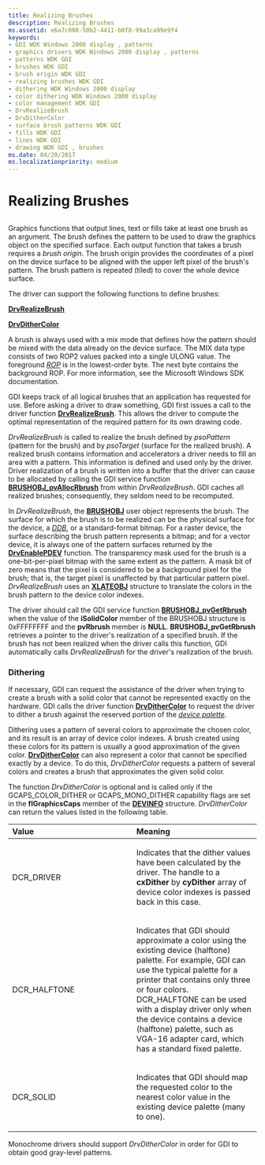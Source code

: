 ```yaml
---
title: Realizing Brushes
description: Realizing Brushes
ms.assetid: e6a7c008-50b2-4411-b8f8-99a3ca99e9f4
keywords:
- GDI WDK Windows 2000 display , patterns
- graphics drivers WDK Windows 2000 display , patterns
- patterns WDK GDI
- brushes WDK GDI
- brush origin WDK GDI
- realizing brushes WDK GDI
- dithering WDK Windows 2000 display
- color dithering WDK Windows 2000 display
- color management WDK GDI
- DrvRealizeBrush
- DrvDitherColor
- surface brush patterns WDK GDI
- fills WDK GDI
- lines WDK GDI
- drawing WDK GDI , brushes
ms.date: 04/20/2017
ms.localizationpriority: medium
---
```


# Realizing Brushes


## <span id="ddk_realizing_brushes_gg"></span><span id="DDK_REALIZING_BRUSHES_GG"></span>


Graphics functions that output lines, text or fills take at least one brush as an argument. The brush defines the pattern to be used to draw the graphics object on the specified surface. Each output function that takes a brush requires a *brush origin*. The brush origin provides the coordinates of a pixel on the device surface to be aligned with the upper left pixel of the brush's pattern. The brush pattern is repeated (tiled) to cover the whole device surface.

The driver can support the following functions to define brushes:

[**DrvRealizeBrush**](https://msdn.microsoft.com/library/windows/hardware/ff556273)

[**DrvDitherColor**](https://msdn.microsoft.com/library/windows/hardware/ff556202)

A brush is always used with a mix mode that defines how the pattern should be mixed with the data already on the device surface. The MIX data type consists of two ROP2 values packed into a single ULONG value. The foreground [*ROP*](https://msdn.microsoft.com/library/windows/hardware/ff556331#wdkgloss-raster-operation--rop-) is in the lowest-order byte. The next byte contains the background ROP. For more information, see the Microsoft Windows SDK documentation.

GDI keeps track of all logical brushes that an application has requested for use. Before asking a driver to draw something, GDI first issues a call to the driver function [**DrvRealizeBrush**](https://msdn.microsoft.com/library/windows/hardware/ff556273). This allows the driver to compute the optimal representation of the required pattern for its own drawing code.

*DrvRealizeBrush* is called to realize the brush defined by *psoPattern* (pattern for the brush) and by *psoTarget* (surface for the realized brush). A realized brush contains information and accelerators a driver needs to fill an area with a pattern. This information is defined and used only by the driver. Driver realization of a brush is written into a buffer that the driver can cause to be allocated by calling the GDI service function [**BRUSHOBJ\_pvAllocRbrush**](https://msdn.microsoft.com/library/windows/hardware/ff538263) from within *DrvRealizeBrush*. GDI caches all realized brushes; consequently, they seldom need to be recomputed.

In *DrvRealizeBrush*, the [**BRUSHOBJ**](https://msdn.microsoft.com/library/windows/hardware/ff538261) user object represents the brush. The surface for which the brush is to be realized can be the physical surface for the device, a [*DDB*](https://msdn.microsoft.com/library/windows/hardware/ff556277#wdkgloss-ddb), or a standard-format bitmap. For a raster device, the surface describing the brush pattern represents a bitmap; and for a vector device, it is always one of the pattern surfaces returned by the [**DrvEnablePDEV**](https://msdn.microsoft.com/library/windows/hardware/ff556211) function. The transparency mask used for the brush is a one-bit-per-pixel bitmap with the same extent as the pattern. A mask bit of zero means that the pixel is considered to be a background pixel for the brush; that is, the target pixel is unaffected by that particular pattern pixel. *DrvRealizeBrush* uses an [**XLATEOBJ**](https://msdn.microsoft.com/library/windows/hardware/ff570634) structure to translate the colors in the brush pattern to the device color indexes.

The driver should call the GDI service function [**BRUSHOBJ\_pvGetRbrush**](https://msdn.microsoft.com/library/windows/hardware/ff538264) when the value of the **iSolidColor** member of the BRUSHOBJ structure is 0xFFFFFFFF and the **pvRbrush** member is **NULL**. **BRUSHOBJ\_pvGetRbrush** retrieves a pointer to the driver's realization of a specified brush. If the brush has not been realized when the driver calls this function, GDI automatically calls *DrvRealizeBrush* for the driver's realization of the brush.

### <span id="Dithering"></span><span id="dithering"></span><span id="DITHERING"></span>Dithering

If necessary, GDI can request the assistance of the driver when trying to create a brush with a solid color that cannot be represented exactly on the hardware. GDI calls the driver function [**DrvDitherColor**](https://msdn.microsoft.com/library/windows/hardware/ff556202) to request the driver to dither a brush against the reserved portion of the [*device palette*](https://msdn.microsoft.com/library/windows/hardware/ff556277#wdkgloss-device-palette).

Dithering uses a pattern of several colors to approximate the chosen color, and its result is an array of device color indexes. A brush created using these colors for its pattern is usually a good approximation of the given color. [**DrvDitherColor**](https://msdn.microsoft.com/library/windows/hardware/ff556202) can also represent a color that cannot be specified exactly by a device. To do this, *DrvDitherColor* requests a pattern of several colors and creates a brush that approximates the given solid color.

The function *DrvDitherColor* is optional and is called only if the GCAPS\_COLOR\_DITHER or GCAPS\_MONO\_DITHER capability flags are set in the **flGraphicsCaps** member of the [**DEVINFO**](https://msdn.microsoft.com/library/windows/hardware/ff552835) structure. *DrvDitherColor* can return the values listed in the following table.

<table>
<colgroup>
<col width="50%" />
<col width="50%" />
</colgroup>
<thead>
<tr class="header">
<th align="left">Value</th>
<th align="left">Meaning</th>
</tr>
</thead>
<tbody>
<tr class="odd">
<td align="left"><p>DCR_DRIVER</p></td>
<td align="left"><p>Indicates that the dither values have been calculated by the driver. The handle to a <strong>cxDither</strong> by <strong>cyDither</strong> array of device color indexes is passed back in this case.</p></td>
</tr>
<tr class="even">
<td align="left"><p>DCR_HALFTONE</p></td>
<td align="left"><p>Indicates that GDI should approximate a color using the existing device (halftone) palette. For example, GDI can use the typical palette for a printer that contains only three or four colors. DCR_HALFTONE can be used with a display driver only when the device contains a device (halftone) palette, such as VGA-16 adapter card, which has a standard fixed palette.</p></td>
</tr>
<tr class="odd">
<td align="left"><p>DCR_SOLID</p></td>
<td align="left"><p>Indicates that GDI should map the requested color to the nearest color value in the existing device palette (many to one).</p></td>
</tr>
</tbody>
</table>

 

Monochrome drivers should support *DrvDitherColor* in order for GDI to obtain good gray-level patterns.

 

 





